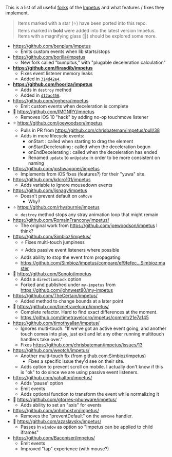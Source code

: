 This is a list of all useful [forks](https://github.com/chrisbateman/impetus/network/members) of the [Impetus](https://github.com/chrisbateman/impetus) and what features / fixes they implement.

> Items marked with a star (⭐️) have been ported into this repo.  
> Items marked in **bold** were added into the latest version Impetus.  
> Items with a magnifying glass (🔎) should be explored some more.  

- https://github.com/benplum/impetus
    - Emits custom events when lib starts/stops
- https://github.com/borilla/impetus
    - New fork called "bumpitus," with "plugable deceleration calculation"
- **https://github.com/firasdib/impetus**
    - Fixes event listener memory leaks
    - Added in [`314d42e4`](https://github.com/chrisbateman/impetus/commit/314d42e4).
- **https://github.com/hooriza/impetus**
    - Adds in `destroy` method
    - Added in [`d12ac456`](https://github.com/chrisbateman/impetus/commit/d12ac4565).
- https://github.com/igghera/impetus
    - Emit custom events when deceleration is complete
- 🔎 https://github.com/IMGNRY/impetus
    - Removes iOS 10 "hack" by adding no-op touchmove listener
- ⭐️ https://github.com/joewoodson/impetus
    - Pulls in PR from https://github.com/chrisbateman/impetus/pull/38
    - Adds in more lifecycle events:
        - onStart : called when starting to drag the element
        - onStartDecelerating : called when the deceleration begun
        - onEndDecelerating : called when the deceleration has ended
        - Renamed `update` to `onUpdate` in order to be more consistent on naming
- https://github.com/joshwagoner/impetus
    - Implements from iOS fixes (features?) for their "yuwa" site.
- https://github.com/kdcro101/impetus
    - Adds variable to ignore mousedown events
- https://github.com/ljsnagy/impetus
    - Doesn't prevent default on `onMove`
        - Why?
- ⭐️ https://github.com/rhysburnie/impetus
    - `destroy` method stops any stray animation loop that might remain
- https://github.com/RomainFrancony/impetus/
    - The original work from https://github.com/joewoodson/impetus I think?
- https://github.com/Simbioz/impetus/
    - ⭐️ Fixes multi-touch jumpiness
    - ⭐️ Adds passive event listeners where possible
    - Adds ability to stop the event from propagating 
    - https://github.com/Simbioz/impetus/compare/ef9fefec...Simbioz:master
- 🔎 https://github.com/SonoIo/impetus
    - Adds a `directionLock` option
    - Forked and published under `my-impetus` from https://github.com/johnwest80/my-impetus
- https://github.com/TheCertain/impetus/
    - Added method to change bounds at a later point
- 🔎 https://github.com/timetravelcorp/impetus/
    - Complete refactor. Hard to find exact differences at the moment.
    - https://github.com/timetravelcorp/impetus/commit/21e7a145
- https://github.com/timothyallan/impetus/
    - Ignores multi-touch. "If we've got an active event going, and another touch comes into play, just exit and let any other running multitouch handlers take over."
    - Fixes https://github.com/chrisbateman/impetus/issues/13
- https://github.com/weotch/impetus/
    - Another multi-touch fix (from github.com:Simbioz/impetus)
        - Fixes a specific issue they'd see on their site.
    - Adds option to prevent scroll on mobile. I actually don't know if this is "ok" to do since we are using passive event listeners.
- https://github.com/yahalton/impetus/
    - Adds 'pause' option
    - Emit events
    - Adds optional function to transform the event while normalizing it
- 🔎 https://github.com/gtorres-phunware/impetus/
    - Adds ability to set an "axis" for events
- https://github.com/anhnhoktvn/impetus/
    - Removes the "preventDefault" on the `onMove` handler.
- 🔎 https://github.com/azaslavsky/impetus/
    - Passes in `window` as option so "Impetus can be applied to child iframes"
- https://github.com/Baconiser/impetus/
    - Emit events
    - Improved "tap" experience (with mouse?)